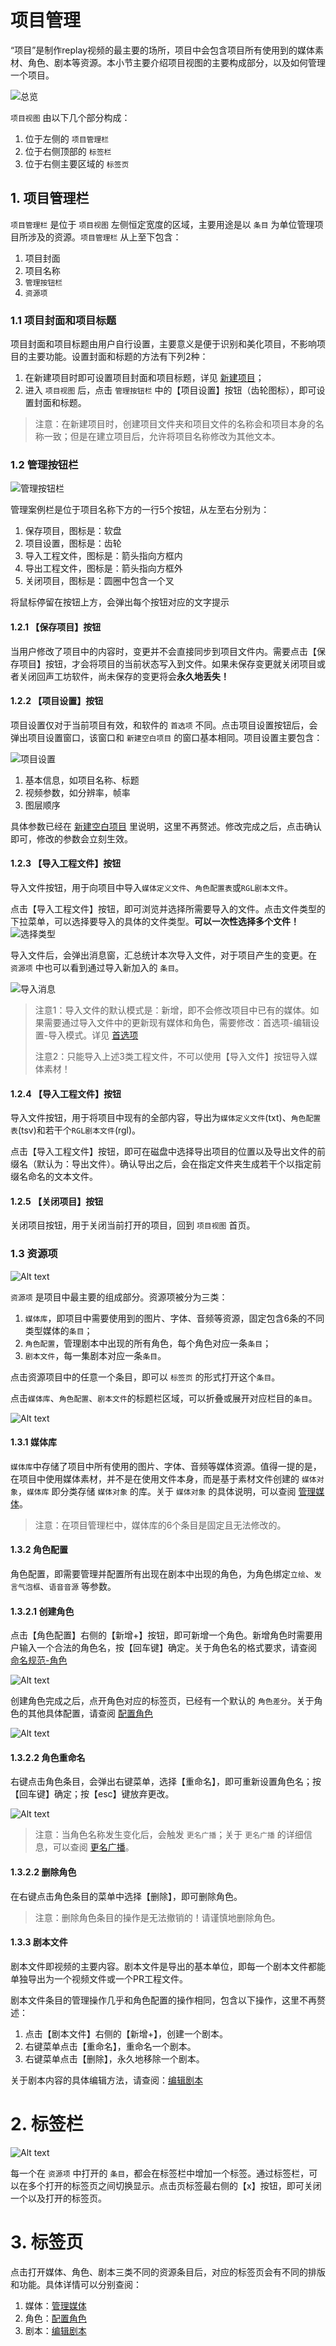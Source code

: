 # 项目管理

“项目”是制作replay视频的最主要的场所，项目中会包含项目所有使用到的媒体素材、角色、剧本等资源。本小节主要介绍项目视图的主要构成部分，以及如何管理一个项目。

![总览](./image/B-01-03-06.png)

`项目视图` 由以下几个部分构成：

1. 位于左侧的 `项目管理栏`
2. 位于右侧顶部的 `标签栏`
3. 位于右侧主要区域的 `标签页`

## 1. 项目管理栏

`项目管理栏` 是位于 `项目视图` 左侧恒定宽度的区域，主要用途是以 `条目` 为单位管理项目所涉及的资源。`项目管理栏` 从上至下包含：

1. 项目封面
2. 项目名称
3. `管理按钮栏`
4. `资源项`

### 1.1 项目封面和项目标题

项目封面和项目标题由用户自行设置，主要意义是便于识别和美化项目，不影响项目的主要功能。设置封面和标题的方法有下列2种：

1. 在新建项目时即可设置项目封面和项目标题，详见 [新建项目](./B-01-02.md/#1-新建空白项目)；
2. 进入 `项目视图` 后，点击 `管理按钮栏` 中的【项目设置】按钮（齿轮图标），即可设置封面和标题。

> 注意：在新建项目时，创建项目文件夹和项目文件的名称会和项目本身的名称一致；但是在建立项目后，允许将项目名称修改为其他文本。

### 1.2 管理按钮栏

![管理按钮栏](./image/B-01-03-01.png)

管理案例栏是位于项目名称下方的一行5个按钮，从左至右分别为：

1. 保存项目，图标是：软盘
2. 项目设置，图标是：齿轮
3. 导入工程文件，图标是：箭头指向方框内
4. 导出工程文件，图标是：箭头指向方框外
5. 关闭项目，图标是：圆圈中包含一个叉

将鼠标停留在按钮上方，会弹出每个按钮对应的文字提示

#### 1.2.1 【保存项目】按钮

当用户修改了项目中的内容时，变更并不会直接同步到项目文件内。需要点击【保存项目】按钮，才会将项目的当前状态写入到文件。如果未保存变更就关闭项目或者关闭回声工坊软件，尚未保存的变更将会**永久地丢失！**

#### 1.2.2 【项目设置】按钮

项目设置仅对于当前项目有效，和软件的 `首选项` 不同。点击项目设置按钮后，会弹出项目设置窗口，该窗口和 `新建空白项目` 的窗口基本相同。项目设置主要包含：

![项目设置](./image/B-01-03-02.png)

1. 基本信息，如项目名称、标题
2. 视频参数，如分辨率，帧率
3. 图层顺序

具体参数已经在 [新建空白项目](./B-01-02.md/#1-新建空白项目) 里说明，这里不再赘述。修改完成之后，点击确认即可，修改的参数会立刻生效。

#### 1.2.3 【导入工程文件】按钮

导入文件按钮，用于向项目中导入`媒体定义文件`、`角色配置表`或`RGL剧本文件`。

点击【导入工程文件】按钮，即可浏览并选择所需要导入的文件。点击文件类型的下拉菜单，可以选择要导入的具体的文件类型。**可以一次性选择多个文件！**
![选择类型](./image/B-01-03-03.png)

导入文件后，会弹出消息窗，汇总统计本次导入文件，对于项目产生的变更。在 `资源项` 中也可以看到通过导入新加入的 `条目`。

![导入消息](./image/B-01-03-04.png)

> 注意1：导入文件的默认模式是：新增，即不会修改项目中已有的媒体。如果需要通过导入文件中的更新现有媒体和角色，需要修改：首选项-编辑设置-导入模式。详见 [首选项](./WIP.md)<p>
> 注意2：只能导入上述3类工程文件，不可以使用【导入文件】按钮导入媒体素材！

#### 1.2.4 【导入工程文件】按钮

导入文件按钮，用于将项目中现有的全部内容，导出为`媒体定义文件`(txt)、`角色配置表`(tsv)和若干个`RGL剧本文件`(rgl)。

点击【导入工程文件】按钮，即可在磁盘中选择导出项目的位置以及导出文件的前缀名（默认为：导出文件）。确认导出之后，会在指定文件夹生成若干个以指定前缀名命名的文本文件。

#### 1.2.5 【关闭项目】按钮

关闭项目按钮，用于关闭当前打开的项目，回到 `项目视图` 首页。

### 1.3 资源项

![Alt text](./image/B-01-03-07.png)

`资源项` 是项目中最主要的组成部分。资源项被分为三类：

1. `媒体库`，即项目中需要使用到的图片、字体、音频等资源，固定包含6条的不同类型媒体的`条目`；
2. `角色配置`，管理剧本中出现的所有角色，每个角色对应一条`条目`；
3. `剧本文件`，每一集剧本对应一条`条目`。

点击资源项目中的任意一个条目，即可以 `标签页` 的形式打开这个`条目`。

点击`媒体库`、`角色配置`、`剧本文件`的标题栏区域，可以折叠或展开对应栏目的`条目`。

![Alt text](./image/B-01-03-08.png)

#### 1.3.1 媒体库

`媒体库`中存储了项目中所有使用的图片、字体、音频等媒体资源。值得一提的是，在项目中使用媒体素材，并不是在使用文件本身，而是基于素材文件创建的 `媒体对象`，`媒体库` 即分类存储 `媒体对象` 的库。关于 `媒体对象` 的具体说明，可以查阅 [管理媒体](./B-01-04.md)。

>注意：在项目管理栏中，媒体库的6个条目是固定且无法修改的。

#### 1.3.2 角色配置

角色配置，即需要管理并配置所有出现在剧本中出现的角色，为角色绑定`立绘`、`发言气泡框`、`语音音源` 等参数。

#### 1.3.2.1 创建角色

点击【角色配置】右侧的【新增+】按钮，即可新增一个角色。新增角色时需要用户输入一个合法的角色名，按【回车键】确定。关于角色名的格式要求，请查阅 [命名规范-角色](./WIP.md)

![Alt text](./image/B-01-03-09.png)

创建角色完成之后，点开角色对应的标签页，已经有一个默认的 `角色差分`。关于角色的其他具体配置，请查阅 [配置角色](./WIP.md)

![Alt text](./image/B-01-03-10.png)

#### 1.3.2.2 角色重命名

右键点击角色条目，会弹出右键菜单，选择【重命名】，即可重新设置角色名；按【回车键】确定；按【esc】键放弃更改。

![Alt text](./image/B-01-03-05.png)

> 注意：当角色名称发生变化后，会触发 `更名广播`；关于 `更名广播` 的详细信息，可以查阅 [更名广播](./WIP.md)。

#### 1.3.2.2 删除角色

在右键点击角色条目的菜单中选择【删除】，即可删除角色。

> 注意：删除角色条目的操作是无法撤销的！请谨慎地删除角色。

#### 1.3.3 剧本文件

剧本文件即视频的主要内容。剧本文件是导出的基本单位，即每一个剧本文件都能单独导出为一个视频文件或一个PR工程文件。

剧本文件条目的管理操作几乎和角色配置的操作相同，包含以下操作，这里不再赘述：

1. 点击【剧本文件】右侧的【新增+】，创建一个剧本。
2. 右键菜单点击【重命名】，重命名一个剧本。
3. 右键菜单点击【删除】，永久地移除一个剧本。

关于剧本内容的具体编辑方法，请查阅：[编辑剧本](./WIP.md)

# 2. 标签栏

![Alt text](./image/B-01-03-11.png)

每一个在 `资源项` 中打开的 `条目`，都会在标签栏中增加一个标签。通过标签栏，可以在多个打开的标签页之间切换显示。点击页标签最右侧的【x】按钮，即可关闭一个以及打开的标签页。

# 3. 标签页

点击打开媒体、角色、剧本三类不同的资源条目后，对应的标签页会有不同的排版和功能。具体详情可以分别查阅：

1. 媒体：[管理媒体](./WIP.md)
2. 角色：[配置角色](./WIP.md)
3. 剧本：[编辑剧本](./WIP.md)
